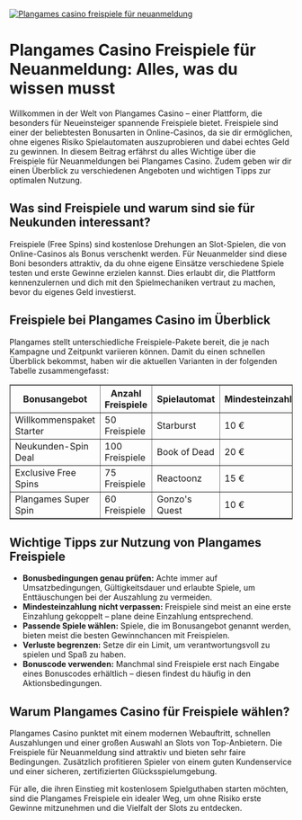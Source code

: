 [![Plangames casino freispiele für neuanmeldung](https://123-caf.pages.dev/gitsignup.png)](https://vrmoo.ru/Bt82HjjY)

<h1>Plangames Casino Freispiele für Neuanmeldung: Alles, was du wissen musst</h1>  <p>Willkommen in der Welt von Plangames Casino – einer Plattform, die besonders für Neueinsteiger spannende Freispiele bietet. Freispiele sind einer der beliebtesten Bonusarten in Online-Casinos, da sie dir ermöglichen, ohne eigenes Risiko Spielautomaten auszuprobieren und dabei echtes Geld zu gewinnen. In diesem Beitrag erfährst du alles Wichtige über die Freispiele für Neuanmeldungen bei Plangames Casino. Zudem geben wir dir einen Überblick zu verschiedenen Angeboten und wichtigen Tipps zur optimalen Nutzung.</p>  <h2>Was sind Freispiele und warum sind sie für Neukunden interessant?</h2>  <p>Freispiele (Free Spins) sind kostenlose Drehungen an Slot-Spielen, die von Online-Casinos als Bonus verschenkt werden. Für Neuanmelder sind diese Boni besonders attraktiv, da du ohne eigene Einsätze verschiedene Spiele testen und erste Gewinne erzielen kannst. Dies erlaubt dir, die Plattform kennenzulernen und dich mit den Spielmechaniken vertraut zu machen, bevor du eigenes Geld investierst.</p>  <h2>Freispiele bei Plangames Casino im Überblick</h2>  <p>Plangames stellt unterschiedliche Freispiele-Pakete bereit, die je nach Kampagne und Zeitpunkt variieren können. Damit du einen schnellen Überblick bekommst, haben wir die aktuellen Varianten in der folgenden Tabelle zusammengefasst:</p>  <table border="1" cellspacing="0" cellpadding="8">   <thead>     <tr>       <th>Bonusangebot</th>       <th>Anzahl Freispiele</th>       <th>Spielautomat</th>       <th>Mindesteinzahlung</th>       <th>Umsatzbedingungen</th>     </tr>   </thead>   <tbody>     <tr>       <td>Willkommenspaket Starter</td>       <td>50 Freispiele</td>       <td>Starburst</td>       <td>10 €</td>       <td>30x Bonus</td>     </tr>     <tr>       <td>Neukunden-Spin Deal</td>       <td>100 Freispiele</td>       <td>Book of Dead</td>       <td>20 €</td>       <td>35x Bonus</td>     </tr>     <tr>       <td>Exclusive Free Spins</td>       <td>75 Freispiele</td>       <td>Reactoonz</td>       <td>15 €</td>       <td>40x Bonus</td>     </tr>     <tr>       <td>Plangames Super Spin</td>       <td>60 Freispiele</td>       <td>Gonzo's Quest</td>       <td>10 €</td>       <td>30x Bonus</td>     </tr>   </tbody> </table>  <h2>Wichtige Tipps zur Nutzung von Plangames Freispiele</h2>  <ul>   <li><strong>Bonusbedingungen genau prüfen:</strong> Achte immer auf Umsatzbedingungen, Gültigkeitsdauer und erlaubte Spiele, um Enttäuschungen bei der Auszahlung zu vermeiden.</li>   <li><strong>Mindesteinzahlung nicht verpassen:</strong> Freispiele sind meist an eine erste Einzahlung gekoppelt – plane deine Einzahlung entsprechend.</li>   <li><strong>Passende Spiele wählen:</strong> Spiele, die im Bonusangebot genannt werden, bieten meist die besten Gewinnchancen mit Freispielen.</li>   <li><strong>Verluste begrenzen:</strong> Setze dir ein Limit, um verantwortungsvoll zu spielen und Spaß zu haben.</li>   <li><strong>Bonuscode verwenden:</strong> Manchmal sind Freispiele erst nach Eingabe eines Bonuscodes erhältlich – diesen findest du häufig in den Aktionsbedingungen.</li> </ul>  <h2>Warum Plangames Casino für Freispiele wählen?</h2>  <p>Plangames Casino punktet mit einem modernen Webauftritt, schnellen Auszahlungen und einer großen Auswahl an Slots von Top-Anbietern. Die Freispiele für Neuanmeldung sind attraktiv und bieten sehr faire Bedingungen. Zusätzlich profitieren Spieler von einem guten Kundenservice und einer sicheren, zertifizierten Glücksspielumgebung.</p>  <p>Für alle, die ihren Einstieg mit kostenlosem Spielguthaben starten möchten, sind die Plangames Freispiele ein idealer Weg, um ohne Risiko erste Gewinne mitzunehmen und die Vielfalt der Slots zu entdecken.</p>
